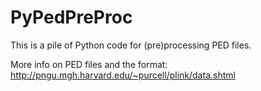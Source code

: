 PyPedPreProc
============

This is a pile of Python code for (pre)processing PED files.


More info on PED files and the format: http://pngu.mgh.harvard.edu/~purcell/plink/data.shtml

